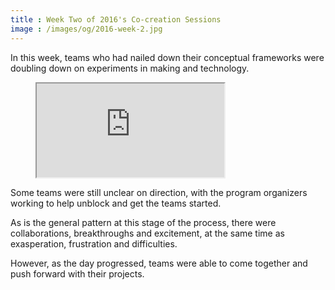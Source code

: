 ```yaml
---
title : Week Two of 2016's Co-creation Sessions
image : /images/og/2016-week-2.jpg
---
```

In this week, teams who had nailed down their conceptual frameworks were doubling down on experiments in making and technology.

<figure class="video">
	<iframe src="https://www.flickr.com/photos/125924023@N07/27164038564/in/set-72157669883211566/player/" allowfullscreen webkitallowfullscreen mozallowfullscreen oallowfullscreen msallowfullscreen></iframe>
</figure>

Some teams were still unclear on direction, with the program organizers working to help unblock and get the teams started.

<!--excerpt-ends-->

As is the general pattern at this stage of the process, there were collaborations, breakthroughs and excitement, at the same time as exasperation, frustration and difficulties.

However, as the day progressed, teams were able to come together and push forward with their projects.